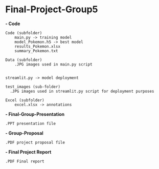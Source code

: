 # Final-Project-Group5

**- Code** 

    Code (subfolder)
        main.py -> training model
        model_Pokemon.h5 -> best model
        results_Pokemon.xlsx
        summary_Pokemon.txt
    
    Data (subfolder)
        .JPG images used in main.py script


    streamlit.py -> model deployment
    
    test_images (sub-folder) 
      .JPG images used in streamlit.py script for deployment purposes
      
    Excel (subfolder)
        excel.xlsx -> annotations
    

**- Final-Group-Presentation**

    .PPT presentation file
    
**- Group-Proposal**

    .PDF project proposal file
    
**- Final Project Report**

    .PDF Final report 
    
  
    
